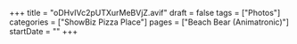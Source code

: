 +++
title = "oDHvIVc2pUTXurMeBVjZ.avif"
draft = false
tags = ["Photos"]
categories = ["ShowBiz Pizza Place"]
pages = ["Beach Bear (Animatronic)"]
startDate = ""
+++
